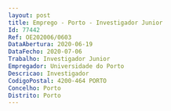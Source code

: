```yaml
--- 
layout: post
title: Emprego - Porto - Investigador Junior
Id: 77442
Ref: OE202006/0603
DataAbertura: 2020-06-19
DataFecho: 2020-07-06
Trabalho: Investigador Junior
Empregador: Universidade do Porto
Descricao: Investigador
CodigoPostal: 4200-464 PORTO
Concelho: Porto
Distrito: Porto
--- 
```

